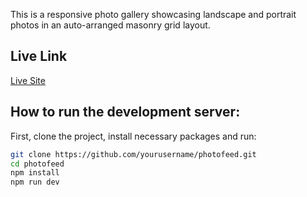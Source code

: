 This is a responsive photo gallery showcasing landscape and portrait photos in an auto-arranged masonry grid layout.

## Live Link

[Live Site]('https://photofeed-amber.vercel.app/')

## How to run the development server:

First, clone the project, install necessary packages and run:

```bash
git clone https://github.com/yourusername/photofeed.git
cd photofeed
npm install
npm run dev

```
